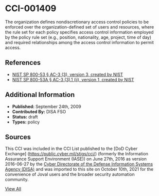 # CCI-001409

The organization defines nondiscretionary access control policies to be enforced over the organization-defined set of users and resources, where the rule set for each policy specifies access control information employed by the policy rule set (e.g., position, nationality, age, project, time of day) and required relationships among the access control information to permit access.

## References ##

* [NIST SP 800-53 § AC-3 (3), version 3, created by NIST](http://csrc.nist.gov/publications/PubsSPs.html)
* [NIST SP 800-53A § AC-3 (3).1 (ii), version 1, created by NIST](http://csrc.nist.gov/publications/PubsSPs.html)


## Additional Information ##

* **Published:** September 24th, 2009
* **Contributed By:** DISA FSO
* **Status:** draft
* **Types:** policy

## Sources ##

This CCI was included in the CCI List published to the [DoD Cyber Exchange]
(https://public.cyber.mil/stigs/cci/) (formerly the Information Assurance Support Environment
(IASE)) on June 27th, 2016 as version 2016-06-27 by the [Cyber Directorate of the Defense 
Information Systems Agency (DISA)](https://public.cyber.mil/about-cyber/) and was imported to 
this site on October 10th, 2021 for the convenience of Joval users and the broader security automation community.

[View All](../README.md)
